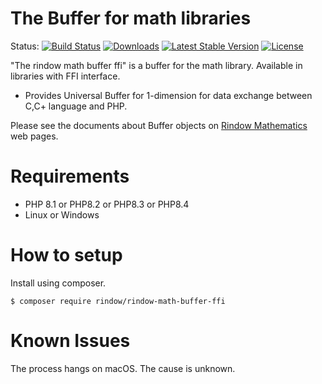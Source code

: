 The Buffer for math libraries
=============================
Status:
[![Build Status](https://github.com/rindow/rindow-math-buffer-ffi/workflows/tests/badge.svg)](https://github.com/rindow/rindow-math-buffer-ffi/actions)
[![Downloads](https://img.shields.io/packagist/dt/rindow/rindow-math-buffer-ffi)](https://packagist.org/packages/rindow/rindow-math-buffer-ffi)
[![Latest Stable Version](https://img.shields.io/packagist/v/rindow/rindow-math-buffer-ffi)](https://packagist.org/packages/rindow/rindow-math-buffer-ffi)
[![License](https://img.shields.io/packagist/l/rindow/rindow-math-buffer-ffi)](https://packagist.org/packages/rindow/rindow-math-buffer-ffi)

"The rindow math buffer ffi" is a buffer for the math library. Available in libraries with FFI interface.

- Provides Universal Buffer for 1-dimension for data exchange between C,C+ language and PHP.


Please see the documents about Buffer objects on [Rindow Mathematics](https://rindow.github.io/mathematics/matrix/arrayobjects.html#buffer-object) web pages.

Requirements
============

- PHP 8.1 or PHP8.2 or PHP8.3 or PHP8.4
- Linux or Windows

How to setup
============

Install using composer.

```shell
$ composer require rindow/rindow-math-buffer-ffi
```

Known Issues
============
The process hangs on macOS. The cause is unknown.
